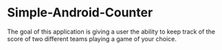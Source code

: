 # Simple-Android-Counter
The goal of this application is giving a user the ability to keep track of the score of two different teams playing a game of your choice.
